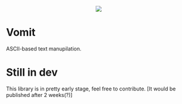 <p align="center">
  <img src="https://user-images.githubusercontent.com/101834410/210104890-4e2f74b9-2cac-4ce6-8dc3-8e11b2696913.png">
</p>

# Vomit

ASCII-based text manupilation.

# Still in dev

This library is in pretty early stage, feel free to contribute. [It would be published after 2 weeks(?)]

